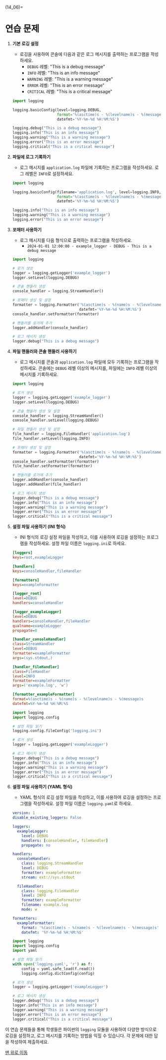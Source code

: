(14_06)=
# 연습 문제

1. **기본 로깅 설정**
    - 로깅을 사용하여 콘솔에 다음과 같은 로그 메시지를 출력하는 프로그램을 작성하세요.
        - `DEBUG` 레벨: "This is a debug message"
        - `INFO` 레벨: "This is an info message"
        - `WARNING` 레벨: "This is a warning message"
        - `ERROR` 레벨: "This is an error message"
        - `CRITICAL` 레벨: "This is a critical message"

    ```python
    import logging

    logging.basicConfig(level=logging.DEBUG,
                        format='%(asctime)s - %(levelname)s - %(message)s',
                        datefmt='%Y-%m-%d %H:%M:%S')

    logging.debug("This is a debug message")
    logging.info("This is an info message")
    logging.warning("This is a warning message")
    logging.error("This is an error message")
    logging.critical("This is a critical message")
    ```

2. **파일에 로그 기록하기**
    - 로그 메시지를 `application.log` 파일에 기록하는 프로그램을 작성하세요. 로그 레벨은 `INFO`로 설정하세요.

    ```python
    import logging

    logging.basicConfig(filename='application.log', level=logging.INFO,
                        format='%(asctime)s - %(levelname)s - %(message)s',
                        datefmt='%Y-%m-%d %H:%M:%S')

    logging.info("This is an info message")
    logging.warning("This is a warning message")
    logging.error("This is an error message")
    ```

3. **포매터 사용하기**
    - 로그 메시지를 다음 형식으로 출력하는 프로그램을 작성하세요.
        - `2024-01-01 12:00:00 - example_logger - DEBUG - This is a debug message`

    ```python
    import logging

    # 로거 생성
    logger = logging.getLogger('example_logger')
    logger.setLevel(logging.DEBUG)

    # 콘솔 핸들러 생성
    console_handler = logging.StreamHandler()

    # 포매터 생성 및 설정
    formatter = logging.Formatter('%(asctime)s - %(name)s - %(levelname)s - %(message)s',
                                  datefmt='%Y-%m-%d %H:%M:%S')
    console_handler.setFormatter(formatter)

    # 핸들러를 로거에 추가
    logger.addHandler(console_handler)

    # 로그 메시지 생성
    logger.debug("This is a debug message")
    ```

4. **파일 핸들러와 콘솔 핸들러 사용하기**
    - 로그 메시지를 콘솔과 `application.log` 파일에 모두 기록하는 프로그램을 작성하세요. 콘솔에는 `DEBUG` 레벨 이상의 메시지를, 파일에는 `INFO` 레벨 이상의 메시지를 기록하세요.

    ```python
    import logging

    # 로거 생성
    logger = logging.getLogger('example_logger')
    logger.setLevel(logging.DEBUG)

    # 콘솔 핸들러 생성 및 설정
    console_handler = logging.StreamHandler()
    console_handler.setLevel(logging.DEBUG)

    # 파일 핸들러 생성 및 설정
    file_handler = logging.FileHandler('application.log')
    file_handler.setLevel(logging.INFO)

    # 포매터 생성 및 설정
    formatter = logging.Formatter('%(asctime)s - %(name)s - %(levelname)s - %(message)s',
                                  datefmt='%Y-%m-%d %H:%M:%S')
    console_handler.setFormatter(formatter)
    file_handler.setFormatter(formatter)

    # 핸들러를 로거에 추가
    logger.addHandler(console_handler)
    logger.addHandler(file_handler)

    # 로그 메시지 생성
    logger.debug("This is a debug message")
    logger.info("This is an info message")
    logger.warning("This is a warning message")
    logger.error("This is an error message")
    logger.critical("This is a critical message")
    ```

5. **설정 파일 사용하기 (INI 형식)**
    - INI 형식의 로깅 설정 파일을 작성하고, 이를 사용하여 로깅을 설정하는 프로그램을 작성하세요. 설정 파일 이름은 `logging.ini`로 하세요.

    ```ini
    [loggers]
    keys=root,exampleLogger

    [handlers]
    keys=consoleHandler,fileHandler

    [formatters]
    keys=exampleFormatter

    [logger_root]
    level=DEBUG
    handlers=consoleHandler

    [logger_exampleLogger]
    level=DEBUG
    handlers=consoleHandler,fileHandler
    qualname=exampleLogger
    propagate=0

    [handler_consoleHandler]
    class=StreamHandler
    level=DEBUG
    formatter=exampleFormatter
    args=(sys.stdout,)

    [handler_fileHandler]
    class=FileHandler
    level=INFO
    formatter=exampleFormatter
    args=('example.log', 'w')

    [formatter_exampleFormatter]
    format=%(asctime)s - %(name)s - %(levelname)s - %(message)s
    datefmt=%Y-%m-%d %H:%M:%S
    ```

    ```python
    import logging
    import logging.config

    # 설정 파일 읽기
    logging.config.fileConfig('logging.ini')

    # 로거 생성
    logger = logging.getLogger('exampleLogger')

    # 로그 메시지 생성
    logger.debug("This is a debug message")
    logger.info("This is an info message")
    logger.warning("This is a warning message")
    logger.error("This is an error message")
    logger.critical("This is a critical message")
    ```

6. **설정 파일 사용하기 (YAML 형식)**
    - YAML 형식의 로깅 설정 파일을 작성하고, 이를 사용하여 로깅을 설정하는 프로그램을 작성하세요. 설정 파일 이름은 `logging.yaml`로 하세요.

    ```yaml
    version: 1
    disable_existing_loggers: False

    loggers:
      exampleLogger:
        level: DEBUG
        handlers: [consoleHandler, fileHandler]
        propagate: no

    handlers:
      consoleHandler:
        class: logging.StreamHandler
        level: DEBUG
        formatter: exampleFormatter
        stream: ext://sys.stdout

      fileHandler:
        class: logging.FileHandler
        level: INFO
        formatter: exampleFormatter
        filename: example.log
        mode: w

    formatters:
      exampleFormatter:
        format: '%(asctime)s - %(name)s - %(levelname)s - %(message)s'
        datefmt: '%Y-%m-%d %H:%M:%S'
    ```

    ```python
    import logging
    import logging.config
    import yaml

    # 설정 파일 읽기
    with open('logging.yaml', 'r') as f:
        config = yaml.safe_load(f.read())
        logging.config.dictConfig(config)

    # 로거 생성
    logger = logging.getLogger('exampleLogger')

    # 로그 메시지 생성
    logger.debug("This is a debug message")
    logger.info("This is an info message")
    logger.warning("This is a warning message")
    logger.error("This is an error message")
    logger.critical("This is a critical message")
    ```

이 연습 문제들을 통해 학생들은 파이썬의 `logging` 모듈을 사용하여 다양한 방식으로 로깅을 설정하고, 로그 메시지를 기록하는 방법을 익힐 수 있습니다. 각 문제에 대한 답을 작성하여 제출하세요.

[맨 위로 이동](14_06)
